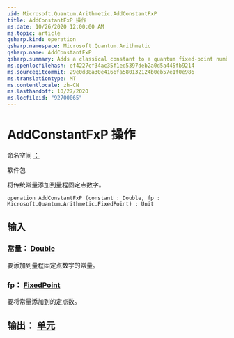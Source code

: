 ```yaml
---
uid: Microsoft.Quantum.Arithmetic.AddConstantFxP
title: AddConstantFxP 操作
ms.date: 10/26/2020 12:00:00 AM
ms.topic: article
qsharp.kind: operation
qsharp.namespace: Microsoft.Quantum.Arithmetic
qsharp.name: AddConstantFxP
qsharp.summary: Adds a classical constant to a quantum fixed-point number.
ms.openlocfilehash: ef4227cf34ac35f1ed5397deb2a0d5a445fb9214
ms.sourcegitcommit: 29e0d88a30e4166fa580132124b0eb57e1f0e986
ms.translationtype: MT
ms.contentlocale: zh-CN
ms.lasthandoff: 10/27/2020
ms.locfileid: "92700065"
---
```

# <a name="addconstantfxp-operation"></a>AddConstantFxP 操作

命名空间 [：](xref:Microsoft.Quantum.Arithmetic)

软件包 [](https://nuget.org/packages/)


将传统常量添加到量程固定点数字。

```qsharp
operation AddConstantFxP (constant : Double, fp : Microsoft.Quantum.Arithmetic.FixedPoint) : Unit
```


## <a name="input"></a>输入

### <a name="constant--double"></a>常量： [Double](xref:microsoft.quantum.lang-ref.double)

要添加到量程固定点数字的常量。


### <a name="fp--fixedpoint"></a>fp： [FixedPoint](xref:Microsoft.Quantum.Arithmetic.FixedPoint)

要将常量添加到的定点数。



## <a name="output--unit"></a>输出： [单元](xref:microsoft.quantum.lang-ref.unit)

